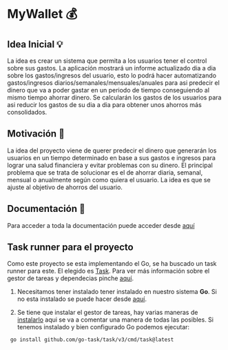 # MyWallet :moneybag:

## Idea Inicial :bulb:

La idea es crear un sistema que permita a los usuarios tener el control sobre sus gastos. La aplicación mostrará un informe actualizado dia a dia sobre los gastos/ingresos del usuario, esto lo podrá hacer automatizando gastos/ingresos diarios/semanales/mensuales/anuales para asi predecir el dinero que va a poder gastar en un periodo de tiempo conseguiendo al mismo tiempo ahorrar dinero. Se calcularán los gastos de los usuarios para asi reducir los gastos de su dia a dia para obtener unos ahorros más consolidados.

## Motivación :high_brightness:

La idea del proyecto viene de querer predecir el dinero que generarán los usuarios en un tiempo determinado en base a sus gastos e ingresos para lograr una salud financiera y evitar problemas con su dinero. El principal problema que se trata de solucionar es el de ahorrar diaria, semanal, mensual o anualmente según como quiera el usuario. La idea es que se ajuste al objetivo de ahorros del usuario.

## Documentación :bookmark_tabs:

Para acceder a toda la documentación puede acceder desde [aquí](docs/)

## Task runner para el proyecto

Como este proyecto se esta implementando el Go, se ha buscado un task runner para este. El elegido es [Task](https://taskfile.dev/#/). Para ver más información sobre el gestor de tareas y dependecias pinche [aquí](/docs/gestor.md).

1. Necesitamos tener instalado tener instalado en nuestro sistema **Go**. Si no esta instalado se puede hacer desde [aquí](https://golang.org/doc/install).

2. Se tiene que instalar el gestor de tareas, hay varias maneras de [instalarlo](https://taskfile.dev/#/installation) aqui se va a comentar una manera de todas las posibles. Si tenemos instalado y bien configurado Go podemos ejecutar:

```shell
 go install github.com/go-task/task/v3/cmd/task@latest
``` 


